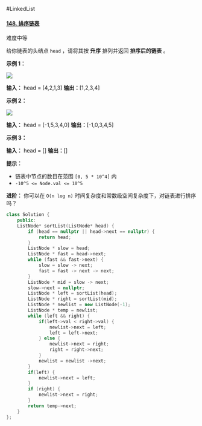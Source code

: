 #LinkedList
#### [148. 排序链表](https://leetcode.cn/problems/sort-list/)

难度中等

给你链表的头结点 `head` ，请将其按 **升序** 排列并返回 **排序后的链表** 。

**示例 1：**

![](https://assets.leetcode.com/uploads/2020/09/14/sort_list_1.jpg)

**输入：** head = [4,2,1,3]
**输出：**[1,2,3,4]

**示例 2：**

![](https://assets.leetcode.com/uploads/2020/09/14/sort_list_2.jpg)

**输入：** head = [-1,5,3,4,0]
**输出：**[-1,0,3,4,5]

**示例 3：**

**输入：** head = []
**输出：**[]

**提示：**

-   链表中节点的数目在范围 `[0, 5 * 10^4]` 内
-   `-10^5 <= Node.val <= 10^5`

**进阶：** 你可以在 `O(n log n)` 时间复杂度和常数级空间复杂度下，对链表进行排序吗？

```cpp
class Solution {
    public:
    ListNode* sortList(ListNode* head) {
        if (head == nullptr || head->next == nullptr) {
            return head;
        }
        ListNode * slow = head;
        ListNode * fast = head->next;
        while (fast && fast->next) {
            slow = slow -> next;
            fast = fast -> next -> next;
        }
        ListNode * mid = slow -> next;
        slow->next = nullptr;
        ListNode * left = sortList(head);
        ListNode * right = sortList(mid);
        ListNode * newlist = new ListNode(-1);
        ListNode * temp = newlist;
        while (left && right) {
            if(left->val < right->val) {
                newlist->next = left;
                left = left->next;
            } else {
                newlist->next = right;
                right = right->next;
            }
            newlist = newlist ->next;
        }
        if(left) {
            newlist->next = left;
        }
        if (right) {
            newlist->next = right;
        }
        return temp->next;
    }
};
```